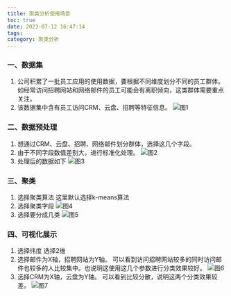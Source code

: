 ```yaml
---
title: 聚类分析使用场景
toc: true
date: 2023-07-12 16:47:14
tags:
category: 聚类分析
---
```

### 一、数据集 
1. 公司积累了一批员工应用的使用数据，要根据不同维度划分不同的员工群体。如经常访问招聘网站和网络邮件的员工可能会有离职倾向，这类群体需要重点关注。
2. 该数据集中含有员工访问CRM、云盘、招聘等特征信息。
![图1](https://foruda.gitee.com/images/1689151483517635940/b6d269bf_358662.jpeg "GetImage.jpeg")

### 二、数据预处理 
1. 想通过CRM、云盘、招聘、网络邮件划分群体，选择这几个字段。
2. 由于不同字段数值差别大，进行标准化处理。
![图2](https://foruda.gitee.com/images/1689151496157122874/2b50d461_358662.jpeg "GetImage (1).jpeg")
3. 处理后的数据如下
![图3](https://foruda.gitee.com/images/1689151512806431968/785de7b5_358662.jpeg "GetImage (2).jpeg")

### 三、聚类 
1. 选择聚类算法
这里默认选择k-means算法
2. 选择聚类字段
![图4](https://foruda.gitee.com/images/1689151524374283234/163cfd8a_358662.jpeg "GetImage (3).jpeg")
3. 选择要分成几类
![图5](https://foruda.gitee.com/images/1689151543058370394/918b58bc_358662.jpeg "GetImage (4).jpeg")

### 四、可视化展示
1. 选择纬度
选择2维
2. 选择邮件为X轴，招聘网站为Y轴。
可以看到访问招聘网站较多的同时访问邮件也较多的人比较集中。也说明这使用这几个参数进行分类效果较好。
![图6](https://foruda.gitee.com/images/1689151553934009472/d7cd2271_358662.jpeg "GetImage (5).jpeg")
3. 选择CRM为X轴，云盘为Y轴。
可以看到比较分散，说明这两个分类效果较差。
![图7](https://foruda.gitee.com/images/1689151562918711483/b273a638_358662.jpeg "GetImage (6).jpeg")